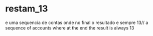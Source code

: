 # restam_13

e uma sequencia de contas onde no final o resultado e sempre 13// a sequence of accounts where at the end the result is always 13
